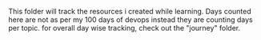 This folder will track the resources i created while learning.
Days counted here are not as per my 100 days of devops instead they are counting days per topic. for overall day wise tracking, check out the "journey" 
folder.
